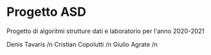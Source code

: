 # Progetto ASD

Progetto di algoritmi strutture dati e laboratorio per l'anno 2020-2021

Denis Tavaris /n
Cristian Copolutti /n
Giulio Agrate /n